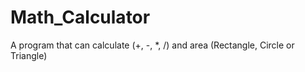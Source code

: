 # Math_Calculator
A program that can calculate (+, -, *, /) and area (Rectangle, Circle or Triangle)
